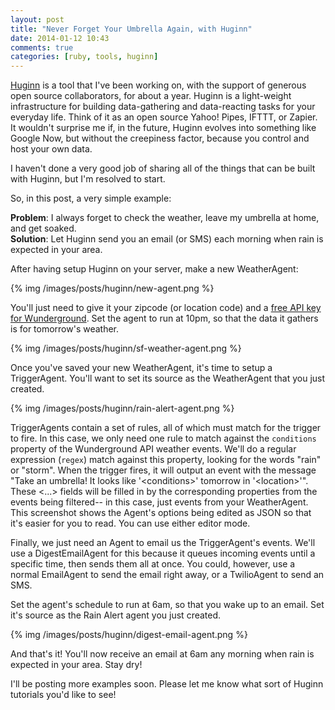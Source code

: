 ```yaml
---
layout: post
title: "Never Forget Your Umbrella Again, with Huginn"
date: 2014-01-12 10:43
comments: true
categories: [ruby, tools, huginn]
---
```

[Huginn](https://github.com/cantino/huginn) is a tool that I've been working on, with the support of generous open source collaborators, for about a year.  Huginn is a light-weight infrastructure for building data-gathering and data-reacting tasks for your everyday life.  Think of it as an open source Yahoo! Pipes, IFTTT, or Zapier.  It wouldn't surprise me if, in the future, Huginn evolves into something like Google Now, but without the creepiness factor, because you control and host your own data.

I haven't done a very good job of sharing all of the things that can be built with Huginn, but I'm resolved to start.

So, in this post, a very simple example:

**Problem**: I always forget to check the weather, leave my umbrella at home, and get soaked.<br />
**Solution**: Let Huginn send you an email (or SMS) each morning when rain is expected in your area.

<!--more-->

After having setup Huginn on your server, make a new WeatherAgent:

{% img /images/posts/huginn/new-agent.png %}

You'll just need to give it your zipcode (or location code) and a [free API key for Wunderground](http://www.wunderground.com/weather/api/).  Set the agent to run at 10pm, so that the data it gathers is for tomorrow's weather.

{% img /images/posts/huginn/sf-weather-agent.png %}

Once you've saved your new WeatherAgent, it's time to setup a TriggerAgent.  You'll want to set its source as the WeatherAgent that you just created.

{% img /images/posts/huginn/rain-alert-agent.png %}

TriggerAgents contain a set of rules, all of which must match for the trigger to fire.  In this case, we only need one rule to match against the `conditions` property of the Wunderground API weather events.  We'll do a regular expression (`regex`) match against this property, looking for the words "rain" or "storm".  When the trigger fires, it will output an event with the message "Take an umbrella!  It looks like '&lt;conditions>' tomorrow in '&lt;location>'".  These &lt;...> fields will be filled in by the corresponding properties from the events being filtered-- in this case, just events from your WeatherAgent.  This screenshot shows the Agent's options being edited as JSON so that it's easier for you to read.  You can use either editor mode.

Finally, we just need an Agent to email us the TriggerAgent's events.  We'll use a DigestEmailAgent for this because it queues incoming events until a specific time, then sends them all at once.  You could, however, use a normal EmailAgent to send the email right away, or a TwilioAgent to send an SMS.

Set the agent's schedule to run at 6am, so that you wake up to an email.  Set it's source as the Rain Alert agent you just created.

{% img /images/posts/huginn/digest-email-agent.png %}

And that's it!  You'll now receive an email at 6am any morning when rain is expected in your area.  Stay dry!

I'll be posting more examples soon.  Please let me know what sort of Huginn tutorials you'd like to see!
